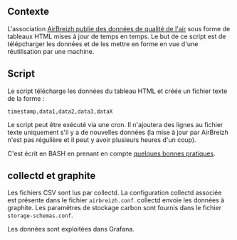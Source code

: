 ## Contexte

L'association [AirBreizh publie des données de qualité de l'air](http://www.airbreizh.asso.fr/) sous forme de tableaux HTML mises à jour de temps en temps. Le but de ce script est de télépcharger les données et de les mettre en forme en vue d'une réutilisation par une machine.


## Script

Le script télécharge les données du tableau HTML et créée un fichier texte de la forme :

```
timestamp,data1,data2,data3,dataX
```

Le script peut être exécuté via une cron. Il n'ajoutera des lignes au fichier texte uniquement s'il y a de nouvelles données (la mise à jour par AirBreizh n'est pas régulière et il peut y avoir plusieurs heures d'un coup).

C'est écrit en BASH en prenant en compte [quelques bonnes pratiques](https://github.com/progrium/bashstyle/).


## collectd et graphite

Les fichiers CSV sont lus par collectd. La configuration collectd associée est présente dans le fichier ``airbreizh.conf``. collectd envoie les données à graphite. Les paramètres de stockage carbon sont fournis dans le fichier ``storage-schemas.conf``.

Les données sont exploitées dans Grafana.

